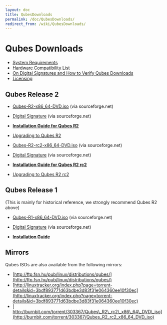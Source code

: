 ```yaml
---
layout: doc
title: QubesDownloads
permalink: /doc/QubesDownloads/
redirect_from: /wiki/QubesDownloads/
---
```


Qubes Downloads
===============

-   [System Requirements](/wiki/SystemRequirements)
-   [Hardware Compatibility List](/hcl/)
-   [On Digital Signatures and How to Verify Qubes Downloads](/wiki/VerifyingSignatures)
-   [Licensing](/wiki/QubesLicensing)

Qubes Release 2
---------------

-   [​Qubes-R2-x86\_64-DVD.iso](http://sourceforge.net/projects/qubesos/files/Qubes-R2-x86_64-DVD.iso/download) (via sourceforge.net)
-   [​Digital Signature](http://sourceforge.net/projects/qubesos/files/Qubes-R2-x86_64-DVD.iso.asc/download) (via sourceforge.net)

-   **[Installation Guide for Qubes R2](/wiki/InstallationGuideR2)**
-   [Upgrading to Qubes R2](/wiki/InstallationGuideR2#Upgrading)

-   [​Qubes-R2-rc2-x86\_64-DVD.iso](http://sourceforge.net/projects/qubesos/files/Qubes-R2-rc2-x86_64-DVD.iso/download) (via sourceforge.net)
-   [​Digital Signature](http://sourceforge.net/projects/qubesos/files/Qubes-R2-rc2-x86_64-DVD.iso.asc/download) (via sourceforge.net)

-   **[Installation Guide for Qubes R2 rc2](/wiki/InstallationGuideR2rc2)**
-   [Upgrading to Qubes R2 rc2](/wiki/InstallationGuideR2rc2#Upgrading)

Qubes Release 1
---------------

(This is mainly for historical reference, we strongly recommend Qubes R2 above)

-   [​Qubes-R1-x86\_64-DVD.iso](http://sourceforge.net/projects/qubesos/files/Qubes-R1-x86_64-DVD.iso/download) (via sourceforge.net)
-   [​Digital Signature](http://sourceforge.net/projects/qubesos/files/Qubes-R1-x86_64-DVD.iso.asc/download) (via sourceforge.net)

-   **[Installation Guide](/wiki/InstallationGuide)**

Mirrors
-------

Qubes ISOs are also available from the following mirrors:

-   [​http://ftp.fsn.hu/pub/linux/distributions/qubes/](http://ftp.fsn.hu/pub/linux/distributions/qubes/)
-   [​http://linuxtracker.org/index.php?page=torrent-details&id=3bdf893771d63bdbe3d83f31e064360ee10f30ec](http://linuxtracker.org/index.php?page=torrent-details&id=3bdf893771d63bdbe3d83f31e064360ee10f30ec)
-   [​http://burnbit.com/torrent/303367/Qubes\_R2\_rc2\_x86\_64\_DVD\_iso](http://burnbit.com/torrent/303367/Qubes_R2_rc2_x86_64_DVD_iso)

